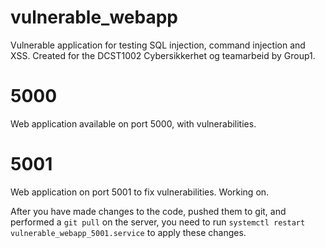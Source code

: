 # vulnerable_webapp
Vulnerable application for testing SQL injection, command injection and XSS. Created for the DCST1002 Cybersikkerhet og teamarbeid by Group1. 

# 5000
Web application available on port 5000, with vulnerabilities. 

# 5001
Web application on port 5001 to fix vulnerabilities. Working on.


After you have made changes to the code, pushed them to git, and performed a `git pull` on the server, you need to run `systemctl restart vulnerable_webapp_5001.service` to apply these changes.

